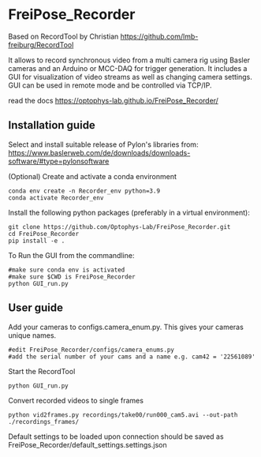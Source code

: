 # FreiPose_Recorder 
Based on RecordTool by Christian https://github.com/lmb-freiburg/RecordTool

It allows to record synchronous video from a multi camera rig using Basler cameras and an Arduino or MCC-DAQ for trigger generation.
It includes a GUI for visualization of video streams as well as changing camera settings.
GUI can be used in remote mode and be controlled via TCP/IP.

read the docs <https://optophys-lab.github.io/FreiPose_Recorder/>

## Installation guide
Select and install suitable release of Pylon's libraries from:
    <https://www.baslerweb.com/de/downloads/downloads-software/#type=pylonsoftware>

(Optional) Create and activate a conda environment

    conda env create -n Recorder_env python=3.9
    conda activate Recorder_env

Install the following python packages (preferably in a virtual environment):

    git clone https://github.com/Optophys-Lab/FreiPose_Recorder.git
    cd FreiPose_Recorder
    pip install -e .

To Run the GUI from the commandline:

    #make sure conda env is activated
    #make sure $CWD is FreiPose_Recorder
    python GUI_run.py


## User guide

Add your cameras to configs.camera_enum.py. This gives your cameras unique names.

    #edit FreiPose_Recorder/configs/camera_enums.py
    #add the serial number of your cams and a name e.g. cam42 = '22561089'


Start the RecordTool
    
    python GUI_run.py    


Convert recorded videos to single frames

    python vid2frames.py recordings/take00/run000_cam5.avi --out-path ./recordings_frames/


Default settings to be loaded upon connection should be saved as FreiPose_Recorder/default_settings.settings.json